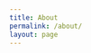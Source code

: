 ```yaml
---
title: About
permalink: /about/
layout: page
---
```

<!-- # Julien Aldon

## Ma formation
Epitech École d'informatique.
4ème année en Russie.

## Où ai-je travaillé ?

- Juillet 2017 – Dec. 2017 : Stage à Adecco IT Services Capacity management 
- Sept. 2018 – Mars 2019 : Stage en alternance à la Code Academy Assistant pédagogique 
- Mars. 2019 - Aout 2020 : Stage à Wecandoo Fullstack web 
- Oct. 2020 - Mars 2021 : Stage à Stackeo Fullstack web 
- Mars 2021 - Aout 2021 : Stage à Grame CNCM Recherche & developpement INScore 
- Septembre 2021 - Septembre 2022 : CDD temps plein en tant qu'Accompagnateur pédagogique à Epitech -->